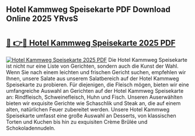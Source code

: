 ## Hotel Kammweg Speisekarte PDF Download Online 2025 YRvsS

# <h2><a href="http://gc73mo.nevu.top/?p=Hotel+Kammweg+Speisekarte">🔗 👉🔴 Hotel Kammweg Speisekarte 2025 PDF</a></h2>

[![Hotel Kammweg Speisekarte 2025 PDF](https://i.imgur.com/dBaPXMq.png)](http://gc73mo.nevu.top/?p=Hotel+Kammweg+Speisekarte)
Die Hotel Kammweg Speisekarte ist nicht nur eine Liste von Gerichten, sondern auch die Kunst der Wahl. Wenn Sie nach einem leichten und frischen Gericht suchen, empfehlen wir Ihnen, unsere Salate aus unserem Salatbereich auf der Hotel Kammweg Speisekarte zu probieren. Für diejenigen, die Fleisch mögen, bieten wir eine umfangreiche Auswahl an Gerichten auf der Hotel Kammweg Speisekarte an: Rindfleisch, Schweinefleisch, Huhn und Fisch. Unseren Auserwählten bieten wir exquisite Gerichte wie Schaschlik und Steak an, die auf einem alten, natürlichen Feuer zubereitet werden. Unsere Hotel Kammweg Speisekarte umfasst eine große Auswahl an Desserts, von klassischen Torten und Kuchen bis hin zu exquisiten Crème Brûlée und Schokoladennudeln.
